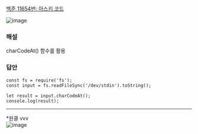 [백준 11654번: 아스키 코드](https://www.acmicpc.net/problem/11654)  

![image](https://user-images.githubusercontent.com/49461207/179283881-dac3f774-5fa4-4d56-b31a-07b0dacdf9d4.png)  

### 해설
charCodeAt() 함수를 활용  

### 답안
```
const fs = require('fs');
const input = fs.readFileSync('/dev/stdin').toString();

let result = input.charCodeAt();
console.log(result);
```  
---
*원클 vvv  
![image](https://user-images.githubusercontent.com/49461207/179285431-3d85e162-a769-4a6b-8e18-33215c8080df.png)  
